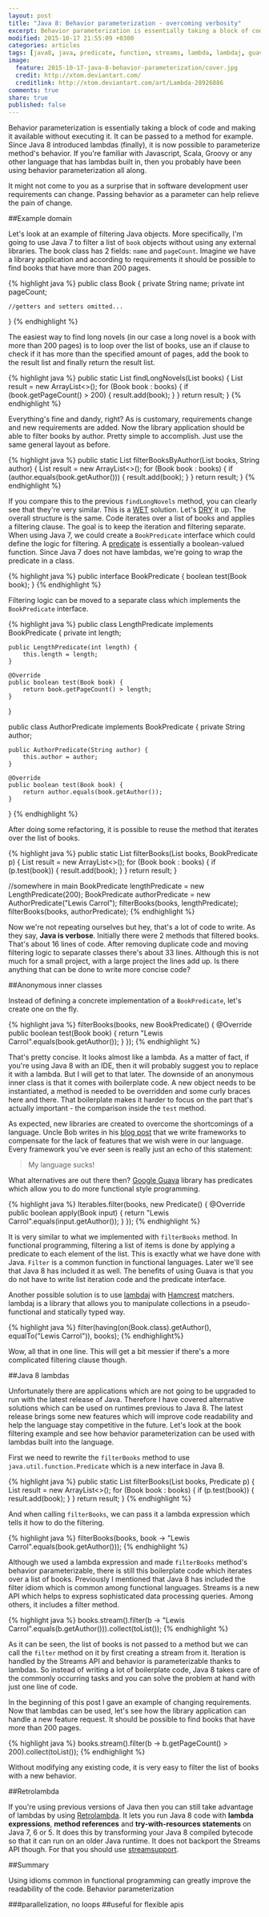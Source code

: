 ```yaml
---
layout: post
title: "Java 8: Behavior parameterization - overcoming verbosity"
excerpt: Behavior parameterization is essentially taking a block of code and making it available without executing it. Here's how to do it with Java.
modified: 2015-10-17 21:55:09 +0300
categories: articles
tags: [java8, java, predicate, function, streams, lambda, lambdaj, guava, retrolambda]
image:
  feature: 2015-10-17-java-8-behavior-parameterization/cover.jpg
  credit: http://xtom.deviantart.com/
  creditlink: http://xtom.deviantart.com/art/Lambda-28926886
comments: true
share: true
published: false
---
```


Behavior parameterization is essentially taking a block of code and making it available without executing it. It can be passed to a method for example. Since Java 8 introduced lambdas (finally), it is now possible to parameterize method's behavior. If you're familiar with Javascript, Scala, Groovy or any other language that has lambdas built in, then you probably have been using behavior parameterization all along.

It might not come to you as a surprise that in software development user requirements can change. Passing behavior as a parameter can help relieve the pain of change.

##Example domain

Let's look at an example of filtering Java objects. More specifically, I'm going to use Java 7 to filter a list of `book` objects without using any external libraries. The book class has 2 fields: `name` and `pageCount`. Imagine we have a library application and according to requirements it should be possible to find books that have more than 200 pages.

{% highlight java %}
public class Book {
    private String name;
    private int pageCount;

    //getters and setters omitted...
}
{% endhighlight %}

The easiest way to find long novels (in our case a long novel is a book with more than 200 pages) is to loop over the list of books, use an if clause to check if it has more than the specified amount of pages, add the book to the result list and finally return the result list.

{% highlight java %}
public static List<Book> findLongNovels(List<Book> books) {
    List<Book> result = new ArrayList<>();
    for (Book book : books) {
        if (book.getPageCount() > 200) {
            result.add(book);
        }
    }
    return result;
}
{% endhighlight %}

Everything's fine and dandy, right? As is customary, requirements change and new requirements are added. Now the library application should be able to filter books by author. Pretty simple to accomplish. Just use the same general layout as before.

{% highlight java %}
public static List<Book> filterBooksByAuthor(List<Book> books, String author) {
    List<Book> result = new ArrayList<>();
    for (Book book : books) {
        if (author.equals(book.getAuthor())) {
            result.add(book);
        }
    }
    return result;
}
{% endhighlight %}

If you compare this to the previous `findLongNovels` method, you can clearly see that they're very similar. This is a [WET](https://en.wikipedia.org/wiki/Don%27t_repeat_yourself "Wikipedia DRY vs WET") solution. Let's [DRY](https://en.wikipedia.org/wiki/Don%27t_repeat_yourself "Wikipedia DRY vs WET") it up. The overall structure is the same. Code iterates over a list of books and applies a filtering clause. The goal is to keep the iteration and filtering separate. When using Java 7, we could create a `BookPredicate` interface which could define the logic for filtering. A [predicate](https://en.wikipedia.org/wiki/Predicate_(mathematical_logic) "Wikipedia: Predicate (mathematical logic)") is essentially a boolean-valued function. Since Java 7 does not have lambdas, we're going to wrap the predicate in a class.

{% highlight java %}
public interface BookPredicate {
    boolean test(Book book);
}
{% endhighlight %}

Filtering logic can be moved to a separate class which implements the `BookPredicate` interface.

{% highlight java %}
public class LengthPredicate implements BookPredicate {
    private int length;

    public LengthPredicate(int length) {
        this.length = length;
    }

    @Override
    public boolean test(Book book) {
        return book.getPageCount() > length;
    }
}

public class AuthorPredicate implements BookPredicate {
    private String author;

    public AuthorPredicate(String author) {
        this.author = author;
    }

    @Override
    public boolean test(Book book) {
        return author.equals(book.getAuthor());
    }
}
{% endhighlight %}

After doing some refactoring, it is possible to reuse the method that iterates over the list of books.

{% highlight java %}
public static List<Book> filterBooks(List<Book> books, BookPredicate p) {
    List<Book> result = new ArrayList<>();
    for (Book book : books) {
        if (p.test(book)) {
            result.add(book);
        }
    }
    return result;
}

//somewhere in main
BookPredicate lengthPredicate = new LengthPredicate(200);
BookPredicate authorPredicate = new AuthorPredicate("Lewis Carrol");
filterBooks(books, lengthPredicate);
filterBooks(books, authorPredicate);
{% endhighlight %}

Now we're not repeating ourselves but hey, that's a lot of code to write. As they say, **Java is verbose**. Initially there were 2 methods that filtered books. That's about 16 lines of code. After removing duplicate code and moving filtering logic to separate classes there's about 33 lines. Although this is not much for a small project, with a large project the lines add up. Is there anything that can be done to write more concise code?

##Anonymous inner classes

Instead of defining a concrete implementation of a `BookPredicate`, let's create one on the fly.

{% highlight java %}
filterBooks(books, new BookPredicate() {
    @Override
    public boolean test(Book book) {
        return "Lewis Carrol".equals(book.getAuthor());
    }
});
{% endhighlight %}

That's pretty concise. It looks almost like a lambda. As a matter of fact, if you're using Java 8 with an IDE, then it will probably suggest you to replace it with a lambda. But I will get to that later. The downside of an anonymous inner class is that it comes with boilerplate code. A new object needs to be instantiated, a method is needed to be overridden and some curly braces here and there. That boilerplate makes it harder to focus on the part that's actually important - the comparison inside the `test` method.

As expected, new libraries are created to overcome the shortcomings of a language. Uncle Bob writes in his [blog post](http://blog.8thlight.com/uncle-bob/2015/08/06/let-the-magic-die.html "Make the Magic go away by Uncle Bob") that we write frameworks to compensate for the lack of features that we wish were in our language. Every framework you've ever seen is really just an echo of this statement:

>My language sucks!

What alternatives are out there then? [Google Guava](https://github.com/google/guava "Google Guava github repository") library has predicates which allow you to do more functional style programming.

{% highlight java %}
Iterables.filter(books, new Predicate<Book>() {
    @Override
    public boolean apply(Book input) {
        return "Lewis Carrol".equals(input.getAuthor());
    }
});
{% endhighlight %}

It is very similar to what we implemented with `filterBooks` method. In functional programming, filtering a list of items is done by applying a predicate to each element of the list. This is exactly what we have done with Java. `Filter` is a common function in functional languages. Later we'll see that Java 8 has included it as well. The benefits of using Guava is that you do not have to write list iteration code and the predicate interface.

Another possible solution is to use [lambdaj](https://github.com/mariofusco/lambdaj "lambdaj github repository") with [Hamcrest](https://github.com/hamcrest/JavaHamcrest "Hamcrest github repository") matchers. lambdaj is a library that allows you to manipulate collections in a pseudo-functional and statically typed way.

{% highlight java %}
filter(having(on(Book.class).getAuthor(), equalTo("Lewis Carrol")), books);
{% endhighlight%}

Wow, all that in one line. This will get a bit messier if there's a more complicated filtering clause though.

##Java 8 lambdas

Unfortunately there are applications which are not going to be upgraded to run with the latest release of Java. Therefore I have covered alternative solutions which can be used on runtimes previous to Java 8. The latest release brings some new features which will improve code readability and help the language stay competitive in the future. Let's look at the book filtering example and see how behavior parameterization can be used with lambdas built into the language.

First we need to rewrite the `filterBooks` method to use `java.util.function.Predicate` which is a new interface in Java 8.

{% highlight java %}
public static List<Book> filterBooks(List<Book> books, Predicate<Book> p) {
    List<Book> result = new ArrayList<>();
    for (Book book : books) {
        if (p.test(book)) {
            result.add(book);
        }
    }
    return result;
}
{% endhighlight %}

And when calling `filterBooks`, we can pass it a lambda expression which tells it how to do the filtering.

{% highlight java %}
filterBooks(books, book -> "Lewis Carrol".equals(book.getAuthor()));
{% endhighlight %}

Although we used a lambda expression and made `filterBooks` method's behavior parameterizable, there is still this boilerplate code which iterates over a list of books. Previously I mentioned that Java 8 has included the filter idiom which is common among functional languages. Streams is a new API which helps to express sophisticated data processing queries. Among others, it includes a filter method.

{% highlight java %}
books.stream().filter(b -> "Lewis Carrol".equals(b.getAuthor())).collect(toList());
{% endhighlight %}

As it can be seen, the list of books is not passed to a method but we can call the `filter` method on it by first creating a stream from it. Iteration is handled by the Streams API and behavior is parameterizable thanks to lambdas. So instead of writing a lot of boilerplate code, Java 8 takes care of the commonly occurring tasks and you can solve the problem at hand with just one line of code.

In the beginning of this post I gave an example of changing requirements. Now that lambdas can be used, let's see how the library application can handle a new feature request. It should be possible to find books that have more than 200 pages.

{% highlight java %}
books.stream().filter(b -> b.getPageCount() > 200).collect(toList());
{% endhighlight %}

Without modifying any existing code, it is very easy to filter the list of books with a new behavior.

##Retrolambda

If you're using previous versions of Java then you can still take advantage of lambdas by using [Retrolambda](https://github.com/orfjackal/retrolambda "Retrolambda Github repository"). It lets you run Java 8 code with **lambda expressions**, **method references** and **try-with-resources statements** on Java 7, 6 or 5. It does this by transforming your Java 8 compiled bytecode so that it can run on an older Java runtime. It does not backport the Streams API though. For that you should use [streamsupport](http://sourceforge.net/projects/streamsupport/ "streamsupport Sourceforge page").

##Summary

Using idioms common in functional programming can greatly improve the readability of the code. Behavior parameterization

###parallelization, no loops
##useful for flexible apis
